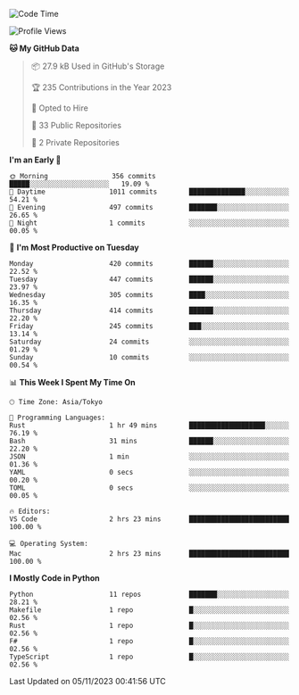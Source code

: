 <!--START_SECTION:waka-->
![Code Time](http://img.shields.io/badge/Code%20Time-723%20hrs%209%20mins-blue)

![Profile Views](http://img.shields.io/badge/Profile%20Views-0-blue)

**🐱 My GitHub Data** 

> 📦 27.9 kB Used in GitHub's Storage 
 > 
> 🏆 235 Contributions in the Year 2023
 > 
> 💼 Opted to Hire
 > 
> 📜 33 Public Repositories 
 > 
> 🔑 2 Private Repositories 
 > 
**I'm an Early 🐤** 

```text
🌞 Morning                356 commits         █████░░░░░░░░░░░░░░░░░░░░   19.09 % 
🌆 Daytime                1011 commits        ██████████████░░░░░░░░░░░   54.21 % 
🌃 Evening                497 commits         ███████░░░░░░░░░░░░░░░░░░   26.65 % 
🌙 Night                  1 commits           ░░░░░░░░░░░░░░░░░░░░░░░░░   00.05 % 
```
📅 **I'm Most Productive on Tuesday** 

```text
Monday                   420 commits         ██████░░░░░░░░░░░░░░░░░░░   22.52 % 
Tuesday                  447 commits         ██████░░░░░░░░░░░░░░░░░░░   23.97 % 
Wednesday                305 commits         ████░░░░░░░░░░░░░░░░░░░░░   16.35 % 
Thursday                 414 commits         ██████░░░░░░░░░░░░░░░░░░░   22.20 % 
Friday                   245 commits         ███░░░░░░░░░░░░░░░░░░░░░░   13.14 % 
Saturday                 24 commits          ░░░░░░░░░░░░░░░░░░░░░░░░░   01.29 % 
Sunday                   10 commits          ░░░░░░░░░░░░░░░░░░░░░░░░░   00.54 % 
```


📊 **This Week I Spent My Time On** 

```text
🕑︎ Time Zone: Asia/Tokyo

💬 Programming Languages: 
Rust                     1 hr 49 mins        ███████████████████░░░░░░   76.19 % 
Bash                     31 mins             ██████░░░░░░░░░░░░░░░░░░░   22.20 % 
JSON                     1 min               ░░░░░░░░░░░░░░░░░░░░░░░░░   01.36 % 
YAML                     0 secs              ░░░░░░░░░░░░░░░░░░░░░░░░░   00.20 % 
TOML                     0 secs              ░░░░░░░░░░░░░░░░░░░░░░░░░   00.05 % 

🔥 Editors: 
VS Code                  2 hrs 23 mins       █████████████████████████   100.00 % 

💻 Operating System: 
Mac                      2 hrs 23 mins       █████████████████████████   100.00 % 
```

**I Mostly Code in Python** 

```text
Python                   11 repos            ███████░░░░░░░░░░░░░░░░░░   28.21 % 
Makefile                 1 repo              █░░░░░░░░░░░░░░░░░░░░░░░░   02.56 % 
Rust                     1 repo              █░░░░░░░░░░░░░░░░░░░░░░░░   02.56 % 
F#                       1 repo              █░░░░░░░░░░░░░░░░░░░░░░░░   02.56 % 
TypeScript               1 repo              █░░░░░░░░░░░░░░░░░░░░░░░░   02.56 % 
```




 Last Updated on 05/11/2023 00:41:56 UTC
<!--END_SECTION:waka-->
